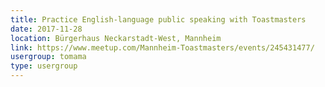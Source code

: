```yaml
---
title: Practice English-language public speaking with Toastmasters
date: 2017-11-28
location: Bürgerhaus Neckarstadt-West, Mannheim
link: https://www.meetup.com/Mannheim-Toastmasters/events/245431477/
usergroup: tomama
type: usergroup
---
```

